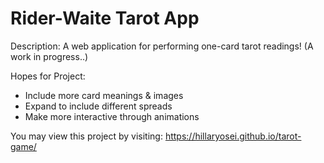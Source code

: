 # Rider-Waite Tarot App

Description: A web application for performing one-card tarot readings! (A work in progress..)

Hopes for Project:

* Include more card meanings & images
* Expand to include different spreads
* Make more interactive through animations

You may view this project by visiting: https://hillaryosei.github.io/tarot-game/
